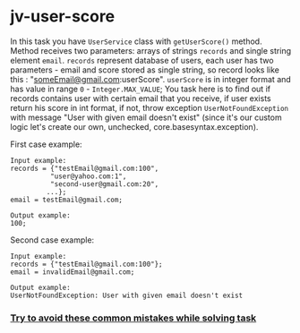 # jv-user-score

In this task you have `UserService` class with `getUserScore()` method.
Method receives two parameters: arrays of strings `records` and single string element
`email`. `records` represent database of users, each user has two parameters - 
email and score stored as single string, so record looks like this : "someEmail@gmail.com:userScore". 
`userScore` is in integer format and has value in range `0` - `Integer.MAX_VALUE`;
You task here is to find out if records contains user with certain email that you 
receive, if user exists return his score in int format, if not, throw exception 
`UserNotFoundException` with message "User with given email doesn't exist"
(since it's our custom logic let's create our own, unchecked, core.basesyntax.exception).
 
 
First case example:
 ```
Input example:
records = {"testEmail@gmail.com:100",
           "user@yahoo.com:1",
           "second-user@gmail.com:20", 
          ...};
email = testEmail@gmail.com;
```

 ```
 Output example:
100;
```

Second case example:
 ```
Input example:
records = {"testEmail@gmail.com:100"};
email = invalidEmail@gmail.com;
```
 ```
Output example:  
UserNotFoundException: User with given email doesn't exist
```

### [Try to avoid these common mistakes while solving task](https://mate-academy.github.io/jv-program-common-mistakes/java-core/exceptions/user-score)
